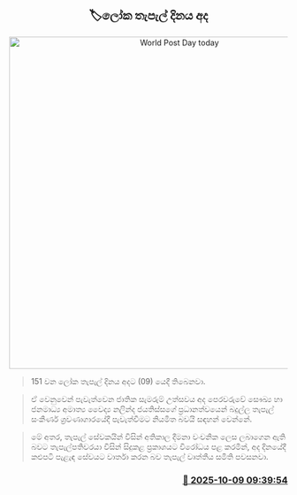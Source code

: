 <p align='center'><b><h2 align='center' title='World Post Day today'>🏷ලෝක තැපැල් දිනය අද</h2></b></p>
<p align='center'><img src='https://helakuru.sgp1.cdn.digitaloceanspaces.com/esana/images/lib/post[1].jpg' width='600' alt='World Post Day today'></p>

> 151 වන ලෝක තැපැල් දිනය අදට (09) යෙදී තිබෙනවා.

> ඒ වෙනුවෙන් පැවැත්වෙන ජාතික සැමරුම් උත්සවය අද පෙරවරුවේ සෞඛ්‍ය හා ජනමාධ්‍ය අමාත්‍ය වෛද්‍ය නලින්ද ජයතිස්සගේ ප්‍රධානත්වයෙන් බදුල්ල තැපැල් සංකීර්ණ ශ්‍රවණාගාරයේදී පැවැත්වීමට නියමිත බවයි සඳහන් වෙන්නේ.

> මේ අතර, තැපැල් සේවකයින් විසින් අතිකාල දීමනා වංචනික ලෙස ලබාගෙන ඇති බවට තැපැල්පතිවරයා විසින් සිදුකළ ප්‍රකාශයට විරෝධය පළ කරමින්, අද දිනයේදී කළුපටි පැළැඳ සේවයට වාර්තා කරන බව තැපැල් වෘත්තීය සමිති පවසනවා.



<h3 align='right'><a href='https://www.helakuru.lk/esana/p/114329/'>📅 2025-10-09 09:39:54</a></h3>
